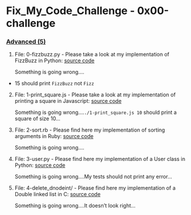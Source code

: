 # Fix_My_Code_Challenge - 0x00-challenge

<u>

### Advanced (5)

</u>

1. File: 0-fizzbuzz.py - Please take a look at my implementation of FizzBuzz in Python: [source code](https://github.com/alx-tools/0x00-Fix_My_Code_Challenge/blob/master/0-fizzbuzz.py)

   Something is going wrong….

- 15 should print `FizzBuzz` not `Fizz`

2. File: 1-print_square.js - Please take a look at my implementation of printing a square in Javascript: [source code](https://github.com/alx-tools/0x00-Fix_My_Code_Challenge/blob/master/1-print_square.js)

   Something is going wrong….`./1-print_square.js 10` should print a square of size 10…

3. File: 2-sort.rb - Please find here my implementation of sorting arguments in Ruby: [source code](https://github.com/alx-tools/0x00-Fix_My_Code_Challenge/blob/master/2-sort.rb)

   Something is going wrong….

4. File: 3-user.py - Please find here my implementation of a User class in Python: [source code](https://github.com/alx-tools/0x00-Fix_My_Code_Challenge/blob/master/3-user.py)

   Something is going wrong….My tests should not print any error…

5. File: 4-delete_dnodeint/ - Please find here my implementation of a Double linked list in C: [source code](https://github.com/alx-tools/0x00-Fix_My_Code_Challenge/tree/master/4-delete_dnodeint)

   Something is going wrong….It doesn’t look right…
